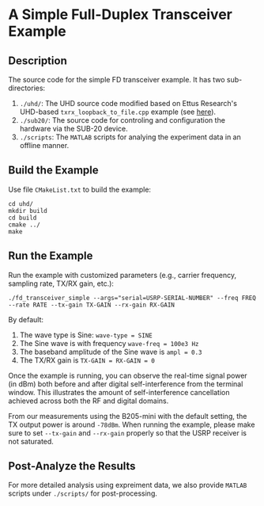 # A Simple Full-Duplex Transceiver Example

## Description
The source code for the simple FD transceiver example. It has two sub-directories:
1. `./uhd/`: The UHD source code modified based on Ettus Research's UHD-based `txrx_loopback_to_file.cpp` example (see [here](https://github.com/EttusResearch/uhd/tree/maint/host/examples)).
2. `./sub20/`: The source code for controling and configuration the hardware via the SUB-20 device.
3. `./scripts`: The `MATLAB` scripts for analying the experiment data in an offline manner.

## Build the Example
Use file `CMakeList.txt` to build the example:
```
cd uhd/
mkdir build
cd build
cmake ../
make
```

## Run the Example
Run the example with customized parameters (e.g., carrier frequency, sampling rate, TX/RX gain, etc.):
```
./fd_transceiver_simple --args="serial=USRP-SERIAL-NUMBER" --freq FREQ --rate RATE --tx-gain TX-GAIN --rx-gain RX-GAIN
```
By default:
1. The wave type is Sine: `wave-type = SINE`
2. The Sine wave is with frequency `wave-freq = 100e3 Hz`
3. The baseband amplitude of the Sine wave is `ampl = 0.3`
4. The TX/RX gain is `TX-GAIN = RX-GAIN = 0`

Once the example is running, you can observe the real-time signal power (in dBm) both before and after digital self-interference from the terminal window. This illustrates the amount of self-interference cancellation achieved across both the RF and digital domains.

From our measurements using the B205-mini with the default setting, the TX output power is around `-78dBm`. When running the example, please make sure to set `--tx-gain` and `--rx-gain` properly so that the USRP receiver is not saturated.

## Post-Analyze the Results
For more detailed analysis using expreiment data, we also provide `MATLAB` scripts under `./scripts/` for post-processing.
